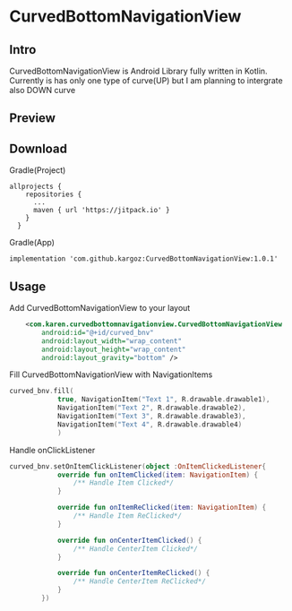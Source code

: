 # CurvedBottomNavigationView

## Intro
CurvedBottomNavigationView is Android Library fully written in Kotlin. Currently is has only one 
type of curve(UP) but I am planning to intergrate also DOWN curve
## Preview

## Download
Gradle(Project)
``` Gradle
allprojects {
    repositories {
      ... 
      maven { url 'https://jitpack.io' }
    }
  }
```
Gradle(App)
``` Gradle
implementation 'com.github.kargoz:CurvedBottomNavigationView:1.0.1'
```
## Usage
Add CurvedBottomNavigationView to your layout 
``` XML
    <com.karen.curvedbottomnavigationview.CurvedBottomNavigationView
        android:id="@+id/curved_bnv"
        android:layout_width="wrap_content"
        android:layout_height="wrap_content"
        android:layout_gravity="bottom" />
```
Fill CurvedBottomNavigationView with NavigationItems
``` Kotlin
curved_bnv.fill(
            true, NavigationItem("Text 1", R.drawable.drawable1),
            NavigationItem("Text 2", R.drawable.drawable2),
            NavigationItem("Text 3", R.drawable.drawable3),
            NavigationItem("Text 4", R.drawable.drawable4)
            )
```
Handle onClickListener
``` Kotlin
curved_bnv.setOnItemClickListener(object :OnItemClickedListener{
            override fun onItemClicked(item: NavigationItem) {
                /** Handle Item Clicked*/
            }

            override fun onItemReClicked(item: NavigationItem) {
                /** Handle Item ReClicked*/
            }

            override fun onCenterItemClicked() {
                /** Handle CenterItem Clicked*/
            }

            override fun onCenterItemReClicked() {
                /** Handle CenterItem ReClicked*/
            }
        })
```
